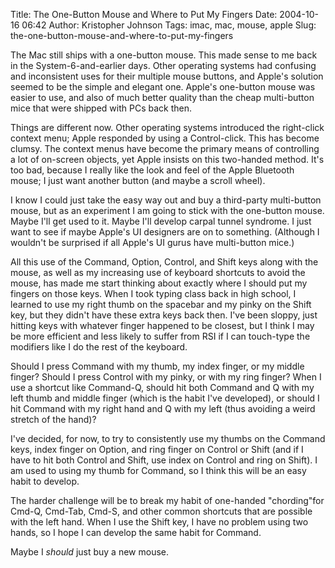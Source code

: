 Title: The One-Button Mouse and Where to Put My Fingers
Date: 2004-10-16 06:42
Author: Kristopher Johnson
Tags: imac, mac, mouse, apple
Slug: the-one-button-mouse-and-where-to-put-my-fingers

The Mac still ships with a one-button mouse. This made sense to me back
in the System-6-and-earlier days. Other operating systems had confusing
and inconsistent uses for their multiple mouse buttons, and Apple's
solution seemed to be the simple and elegant one. Apple's one-button
mouse was easier to use, and also of much better quality than the cheap
multi-button mice that were shipped with PCs back then.

Things are different now. Other operating systems introduced the
right-click context menu; Apple responded by using a Control-click. This
has become clumsy. The context menus have become the primary means of
controlling a lot of on-screen objects, yet Apple insists on this
two-handed method. It's too bad, because I really like the look and feel
of the Apple Bluetooth mouse; I just want another button (and maybe a
scroll wheel).

I know I could just take the easy way out and buy a third-party
multi-button mouse, but as an experiment I am going to stick with the
one-button mouse. Maybe I'll get used to it. Maybe I'll develop carpal
tunnel syndrome. I just want to see if maybe Apple's UI designers are on
to something. (Although I wouldn't be surprised if all Apple's UI gurus
have multi-button mice.)

All this use of the Command, Option, Control, and Shift keys along with
the mouse, as well as my increasing use of keyboard shortcuts to avoid
the mouse, has made me start thinking about exactly where I should put
my fingers on those keys. When I took typing class back in high school,
I learned to use my right thumb on the spacebar and my pinky on the
Shift key, but they didn't have these extra keys back then. I've been
sloppy, just hitting keys with whatever finger happened to be closest,
but I think I may be more efficient and less likely to suffer from RSI
if I can touch-type the modifiers like I do the rest of the keyboard.

Should I press Command with my thumb, my index finger, or my middle
finger? Should I press Control with my pinky, or with my ring finger?
When I use a shortcut like Command-Q, should hit both Command and Q with
my left thumb and middle finger (which is the habit I've developed), or
should I hit Command with my right hand and Q with my left (thus
avoiding a weird stretch of the hand)?

I've decided, for now, to try to consistently use my thumbs on the
Command keys, index finger on Option, and ring finger on Control or
Shift (and if I have to hit both Control and Shift, use index on Control
and ring on Shift). I am used to using my thumb for Command, so I think
this will be an easy habit to develop.

The harder challenge will be to break my habit of one-handed
"chording"for Cmd-Q, Cmd-Tab, Cmd-S, and other common shortcuts that are
possible with the left hand. When I use the Shift key, I have no problem
using two hands, so I hope I can develop the same habit for Command.

Maybe I *should* just buy a new mouse.

